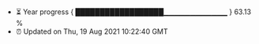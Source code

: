 - ⏳ Year progress { ██████████████████▁▁▁▁▁▁▁▁▁▁▁▁ } 63.13 %
- ⏰ Updated on Thu, 19 Aug 2021 10:22:40 GMT

